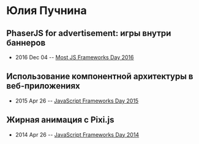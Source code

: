 # Юлия Пучнина

## PhaserJS for advertisement: игры внутри баннеров
- 2016 Dec 04 -- [Most JS Frameworks Day 2016](https://frameworksdays.com/event/most-js-fwdays-2016/review/phaser-js-for-advertisment)    
## Использование компонентной архитектуры в веб-приложениях
- 2015 Apr 26 -- [JavaScript Frameworks Day 2015](http://frameworksdays.com/event/js-frameworks-day-2015/review/komponentnaia-arkhitektura-v-web-prilozheniiakn)    
## Жирная анимация с Pixi.js
- 2014 Apr 26 -- [JavaScript Frameworks Day 2014](http://frameworksdays.com/event/js-frameworks-day-2014/review/jirnaia-animatsyia-s-Pixi-js)    
